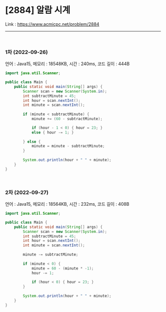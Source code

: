 # [2884] 알람 시계

Link : https://www.acmicpc.net/problem/2884

***

<br/>

### 1차 (2022-09-26)
언어 : Java15, 메모리 : 18548KB, 시간 : 240ms, 코드 길이 : 444B
```java
import java.util.Scanner;

public class Main {
	public static void main(String[] args) {
		Scanner scan = new Scanner(System.in);
		int subtractMinute = 45;
		int hour = scan.nextInt();
		int minute = scan.nextInt();
		
		if (minute < subtractMinute) {
			minute += (60 - subtractMinute);

			if (hour - 1 < 0) { hour = 23; } 
			else { hour -= 1; }
			
		} else {
			minute = minute - subtractMinute;
		}
		
		System.out.println(hour + " " + minute);
	}
}
```

<br/>

### 2차 (2022-09-27)
언어 : Java15, 메모리 : 18564KB, 시간 : 232ms, 코드 길이 : 408B
```java
import java.util.Scanner;

public class Main {
	public static void main(String[] args) {
		Scanner scan = new Scanner(System.in);
		int subtractMinute = 45;
		int hour = scan.nextInt();
		int minute = scan.nextInt();
		
		minute -= subtractMinute;
		
		if (minute < 0) {
			minute = 60 - (minute * -1);
			hour -= 1;
			
			if (hour < 0) { hour = 23; } 
		}
		
		System.out.println(hour + " " + minute);
	}
}
```
